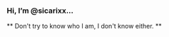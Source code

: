 ### Hi, I’m @sicarixx... 
** Don't try to know who I am, I don't know either. **

<!---
sicarixx/sicarixx is a ✨ special ✨ repository because its `README.md` (this file) appears on your GitHub profile.
You can click the Preview link to take a look at your changes.
--->
